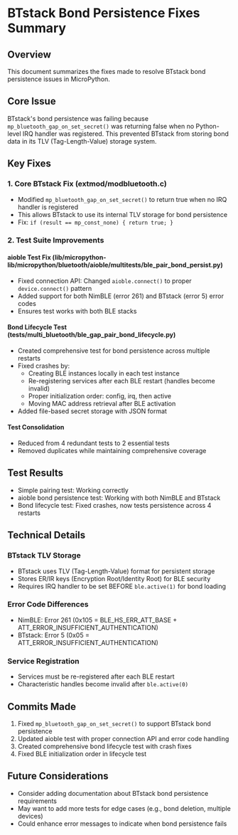 # BTstack Bond Persistence Fixes Summary

## Overview
This document summarizes the fixes made to resolve BTstack bond persistence issues in MicroPython.

## Core Issue
BTstack's bond persistence was failing because `mp_bluetooth_gap_on_set_secret()` was returning false when no Python-level IRQ handler was registered. This prevented BTstack from storing bond data in its TLV (Tag-Length-Value) storage system.

## Key Fixes

### 1. Core BTstack Fix (extmod/modbluetooth.c)
- Modified `mp_bluetooth_gap_on_set_secret()` to return true when no IRQ handler is registered
- This allows BTstack to use its internal TLV storage for bond persistence
- Fix: `if (result == mp_const_none) { return true; }`

### 2. Test Suite Improvements

#### aioble Test Fix (lib/micropython-lib/micropython/bluetooth/aioble/multitests/ble_pair_bond_persist.py)
- Fixed connection API: Changed `aioble.connect()` to proper `device.connect()` pattern
- Added support for both NimBLE (error 261) and BTstack (error 5) error codes
- Ensures test works with both BLE stacks

#### Bond Lifecycle Test (tests/multi_bluetooth/ble_gap_pair_bond_lifecycle.py)
- Created comprehensive test for bond persistence across multiple restarts
- Fixed crashes by:
  - Creating BLE instances locally in each test instance
  - Re-registering services after each BLE restart (handles become invalid)
  - Proper initialization order: config, irq, then active
  - Moving MAC address retrieval after BLE activation
- Added file-based secret storage with JSON format

#### Test Consolidation
- Reduced from 4 redundant tests to 2 essential tests
- Removed duplicates while maintaining comprehensive coverage

## Test Results
- Simple pairing test: Working correctly
- aioble bond persistence test: Working with both NimBLE and BTstack
- Bond lifecycle test: Fixed crashes, now tests persistence across 4 restarts

## Technical Details

### BTstack TLV Storage
- BTstack uses TLV (Tag-Length-Value) format for persistent storage
- Stores ER/IR keys (Encryption Root/Identity Root) for BLE security
- Requires IRQ handler to be set BEFORE `ble.active(1)` for bond loading

### Error Code Differences
- NimBLE: Error 261 (0x105 = BLE_HS_ERR_ATT_BASE + ATT_ERROR_INSUFFICIENT_AUTHENTICATION)
- BTstack: Error 5 (0x05 = ATT_ERROR_INSUFFICIENT_AUTHENTICATION)

### Service Registration
- Services must be re-registered after each BLE restart
- Characteristic handles become invalid after `ble.active(0)`

## Commits Made
1. Fixed `mp_bluetooth_gap_on_set_secret()` to support BTstack bond persistence
2. Updated aioble test with proper connection API and error code handling
3. Created comprehensive bond lifecycle test with crash fixes
4. Fixed BLE initialization order in lifecycle test

## Future Considerations
- Consider adding documentation about BTstack bond persistence requirements
- May want to add more tests for edge cases (e.g., bond deletion, multiple devices)
- Could enhance error messages to indicate when bond persistence fails